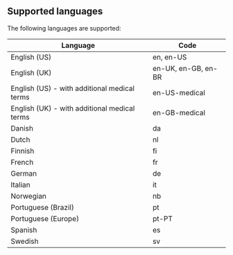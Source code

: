 ## Supported languages

The following languages are supported:

| **Language**                                 | **Code**            |
|----------------------------------------------|---------------------|
| English (US)                                 | en, en-US           |
| English (UK)                                 | en-UK, en-GB, en-BR |
| English (US) - with additional medical terms | en-US-medical       |
| English (UK) - with additional medical terms | en-GB-medical       |
| Danish                                       | da                  |
| Dutch                                        | nl                  |
| Finnish                                      | fi                  |
| French                                       | fr                  |
| German                                       | de                  |
| Italian                                      | it                  |
| Norwegian                                    | nb                  |
| Portuguese (Brazil)                          | pt                  |
| Portuguese (Europe)                          | pt-PT               |
| Spanish                                      | es                  |
| Swedish                                      | sv                  |